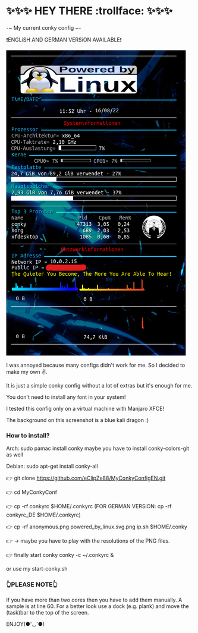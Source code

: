 :sparkles::sparkles::sparkles: HEY THERE :trollface: :sparkles::sparkles::sparkles:
==============================================



-~ My current conky config ~-

:heavy_exclamation_mark:ENGLiSH AND GERMAN VERSiON AVAILABLE:heavy_exclamation_mark:


![Screenshot](Screenshot.png)


I was annoyed because many configs didn't work for me. So I decided to make my own ✌️.

It is just a simple conky config without a lot of extras but it's enough for me.

You don't need to install any font in your system!

I tested this config only on a virtual machine with Manjaro XFCE!

The background on this screenshot is a blue kali dragon :)



### How to install? ###

Arch:
sudo pamac install conky
maybe you have to install conky-colors-git as well

Debian:
sudo apt-get install conky-all


:point_right: git clone https://github.com/eClipZe88/MyConkyConfigEN.git

:point_right: cd MyConkyConf

:point_right: cp -rf conkyrc $HOME/.conkyrc (FOR GERMAN VERSiON: cp -rf conkyrc_DE $HOME/.conkyrc)

:point_right: cp -rf anonymous.png powered_by_linux.svg.png ip.sh $HOME/.conky

:point_right: -> maybe you have to play with the resolutions of the PNG files.

:point_right: finally start conky 
conky -c ~/.conkyrc & 

or use my start-conky.sh



### :point_up_2:PLEASE NOTE:point_up_2: ###
If you have more than two cores then you have to add them manually. A sample is at line 60.
For a better look use a dock (e.g. plank) and move the (task)bar to the top of the screen.

ENJOY(●'◡'●) 



